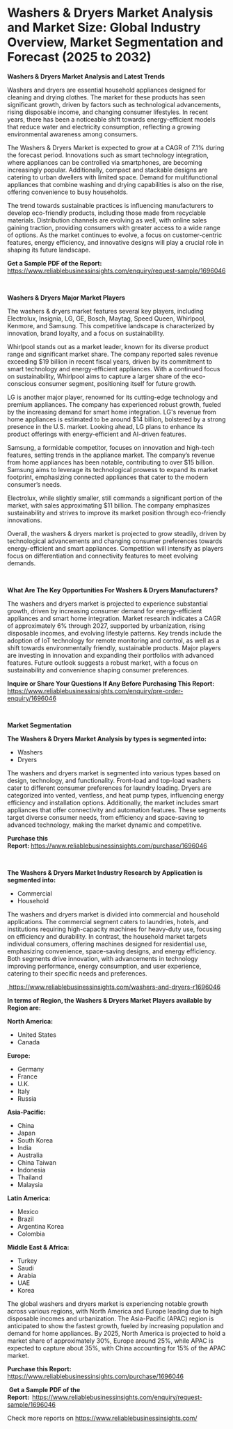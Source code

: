 <p><h1>Washers & Dryers Market Analysis and Market Size: Global Industry Overview, Market Segmentation and Forecast (2025 to 2032)</h1></p><p><strong>Washers & Dryers Market Analysis and Latest Trends</strong></p>
<p><p>Washers and dryers are essential household appliances designed for cleaning and drying clothes. The market for these products has seen significant growth, driven by factors such as technological advancements, rising disposable income, and changing consumer lifestyles. In recent years, there has been a noticeable shift towards energy-efficient models that reduce water and electricity consumption, reflecting a growing environmental awareness among consumers.</p><p>The Washers & Dryers Market is expected to grow at a CAGR of 7.1% during the forecast period. Innovations such as smart technology integration, where appliances can be controlled via smartphones, are becoming increasingly popular. Additionally, compact and stackable designs are catering to urban dwellers with limited space. Demand for multifunctional appliances that combine washing and drying capabilities is also on the rise, offering convenience to busy households.</p><p>The trend towards sustainable practices is influencing manufacturers to develop eco-friendly products, including those made from recyclable materials. Distribution channels are evolving as well, with online sales gaining traction, providing consumers with greater access to a wide range of options. As the market continues to evolve, a focus on customer-centric features, energy efficiency, and innovative designs will play a crucial role in shaping its future landscape.</p></p>
<p><strong>Get a Sample PDF of the Report:&nbsp;</strong> <a href="https://www.reliablebusinessinsights.com/enquiry/request-sample/1696046?utm_campaign=2809&utm_medium=2&utm_source=Github&utm_content=ia&utm_term=27032025&utm_id=washers-dryers">https://www.reliablebusinessinsights.com/enquiry/request-sample/1696046</a></p>
<p>&nbsp;</p>
<p><strong>Washers & Dryers Major Market Players</strong></p>
<p><p>The washers & dryers market features several key players, including Electrolux, Insignia, LG, GE, Bosch, Maytag, Speed Queen, Whirlpool, Kenmore, and Samsung. This competitive landscape is characterized by innovation, brand loyalty, and a focus on sustainability.</p><p>Whirlpool stands out as a market leader, known for its diverse product range and significant market share. The company reported sales revenue exceeding $19 billion in recent fiscal years, driven by its commitment to smart technology and energy-efficient appliances. With a continued focus on sustainability, Whirlpool aims to capture a larger share of the eco-conscious consumer segment, positioning itself for future growth.</p><p>LG is another major player, renowned for its cutting-edge technology and premium appliances. The company has experienced robust growth, fueled by the increasing demand for smart home integration. LG's revenue from home appliances is estimated to be around $14 billion, bolstered by a strong presence in the U.S. market. Looking ahead, LG plans to enhance its product offerings with energy-efficient and AI-driven features.</p><p>Samsung, a formidable competitor, focuses on innovation and high-tech features, setting trends in the appliance market. The company’s revenue from home appliances has been notable, contributing to over $15 billion. Samsung aims to leverage its technological prowess to expand its market footprint, emphasizing connected appliances that cater to the modern consumer’s needs.</p><p>Electrolux, while slightly smaller, still commands a significant portion of the market, with sales approximating $11 billion. The company emphasizes sustainability and strives to improve its market position through eco-friendly innovations.</p><p>Overall, the washers & dryers market is projected to grow steadily, driven by technological advancements and changing consumer preferences towards energy-efficient and smart appliances. Competition will intensify as players focus on differentiation and connectivity features to meet evolving demands.</p></p>
<p>&nbsp;</p>
<p><strong>What Are The Key Opportunities For Washers & Dryers Manufacturers?</strong></p>
<p><p>The washers and dryers market is projected to experience substantial growth, driven by increasing consumer demand for energy-efficient appliances and smart home integration. Market research indicates a CAGR of approximately 6% through 2027, supported by urbanization, rising disposable incomes, and evolving lifestyle patterns. Key trends include the adoption of IoT technology for remote monitoring and control, as well as a shift towards environmentally friendly, sustainable products. Major players are investing in innovation and expanding their portfolios with advanced features. Future outlook suggests a robust market, with a focus on sustainability and convenience shaping consumer preferences.</p></p>
<p><strong>Inquire or Share Your Questions If Any Before Purchasing This Report:</strong> <a href="https://www.reliablebusinessinsights.com/enquiry/pre-order-enquiry/1696046?utm_campaign=2809&utm_medium=2&utm_source=Github&utm_content=ia&utm_term=27032025&utm_id=washers-dryers">https://www.reliablebusinessinsights.com/enquiry/pre-order-enquiry/1696046</a></p>
<p>&nbsp;</p>
<p><strong>Market Segmentation</strong></p>
<p><strong>The Washers & Dryers Market Analysis by types is segmented into:</strong></p>
<p><ul><li>Washers</li><li>Dryers</li></ul></p>
<p><p>The washers and dryers market is segmented into various types based on design, technology, and functionality. Front-load and top-load washers cater to different consumer preferences for laundry loading. Dryers are categorized into vented, ventless, and heat pump types, influencing energy efficiency and installation options. Additionally, the market includes smart appliances that offer connectivity and automation features. These segments target diverse consumer needs, from efficiency and space-saving to advanced technology, making the market dynamic and competitive.</p></p>
<p><strong>Purchase this Report:&nbsp;</strong><a href="https://www.reliablebusinessinsights.com/purchase/1696046?utm_campaign=2809&utm_medium=2&utm_source=Github&utm_content=ia&utm_term=27032025&utm_id=washers-dryers">https://www.reliablebusinessinsights.com/purchase/1696046</a></p>
<p>&nbsp;</p>
<p><strong>The Washers & Dryers Market Industry Research by Application is segmented into:</strong></p>
<p><ul><li>Commercial</li><li>Household</li></ul></p>
<p><p>The washers and dryers market is divided into commercial and household applications. The commercial segment caters to laundries, hotels, and institutions requiring high-capacity machines for heavy-duty use, focusing on efficiency and durability. In contrast, the household market targets individual consumers, offering machines designed for residential use, emphasizing convenience, space-saving designs, and energy efficiency. Both segments drive innovation, with advancements in technology improving performance, energy consumption, and user experience, catering to their specific needs and preferences.</p></p>
<p><a href="https://www.reliablebusinessinsights.com/washers-and-dryers-r1696046?utm_campaign=2809&utm_medium=2&utm_source=Github&utm_content=ia&utm_term=27032025&utm_id=washers-dryers">&nbsp;https://www.reliablebusinessinsights.com/washers-and-dryers-r1696046</a></p>
<p><strong>In terms of Region, the Washers & Dryers Market Players available by Region are:</strong></p>
<p>
    <p> <strong> North America: </strong>
        <ul>
            <li>United States</li>
            <li>Canada</li>
        </ul>
        </p> 
    <p> <strong> Europe: </strong>
        <ul>
            <li>Germany</li>
            <li>France</li>
            <li>U.K.</li>
            <li>Italy</li>
            <li>Russia</li>
        </ul>
        </p> 
    <p> <strong> Asia-Pacific: </strong>
        <ul>
            <li>China</li>
            <li>Japan</li>
            <li>South Korea</li>
            <li>India</li>
            <li>Australia</li>
            <li>China Taiwan</li>
            <li>Indonesia</li>
            <li>Thailand</li>
            <li>Malaysia</li>
        </ul>
        </p> 
    <p> <strong> Latin America: </strong>
        <ul>
            <li>Mexico</li>
            <li>Brazil</li>
            <li>Argentina Korea</li>
            <li>Colombia</li>
        </ul>
        </p> 
    <p> <strong> Middle East & Africa: </strong>
        <ul>
            <li>Turkey</li>
            <li>Saudi</li>
            <li>Arabia</li>
            <li>UAE</li>
            <li>Korea</li>
        </ul>
    </p>
    </p>
<p><p>The global washers and dryers market is experiencing notable growth across various regions, with North America and Europe leading due to high disposable incomes and urbanization. The Asia-Pacific (APAC) region is anticipated to show the fastest growth, fueled by increasing population and demand for home appliances. By 2025, North America is projected to hold a market share of approximately 30%, Europe around 25%, while APAC is expected to capture about 35%, with China accounting for 15% of the APAC market.</p></p>
<p><strong>Purchase this Report: </strong><a href="https://www.reliablebusinessinsights.com/purchase/1696046?utm_campaign=2809&utm_medium=2&utm_source=Github&utm_content=ia&utm_term=27032025&utm_id=washers-dryers">https://www.reliablebusinessinsights.com/purchase/1696046</a></p>
<p>&nbsp;<strong>Get a Sample PDF of the Report:&nbsp;&nbsp;</strong><a href="https://www.reliablebusinessinsights.com/enquiry/request-sample/1696046?utm_campaign=2809&utm_medium=2&utm_source=Github&utm_content=ia&utm_term=27032025&utm_id=washers-dryers">https://www.reliablebusinessinsights.com/enquiry/request-sample/1696046</a></p>
<p><strong></strong></p>
<p>Check more reports on <a href="https://www.reliablebusinessinsights.com/?utm_campaign=2809&utm_medium=2&utm_source=Github&utm_content=ia&utm_term=27032025&utm_id=washers-dryers">https://www.reliablebusinessinsights.com/</a></p>